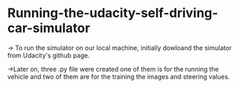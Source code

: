 # Running-the-udacity-self-driving-car-simulator

-> To run the simulator on our local machine, initially dowloand the simulator from Udacity's github page.

->Later on, three .py file were created one of them is for the running the vehicle and two of them are for the training the images and steering values.
